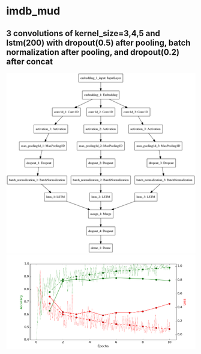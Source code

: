 # imdb_mud

## 3 convolutions of kernel_size=3,4,5 and lstm(200) with dropout(0.5) after pooling, batch normalization after pooling, and dropout(0.2) after concat

![diagram](https://github.com/ayenter/imdb_mud/blob/master/model_12/m12_diagram.png)
![graph](https://github.com/ayenter/imdb_mud/blob/master/model_12/m12_r1_e10_graph.png)